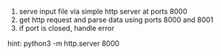 1. serve input file via simple http server at ports 8000
2. get http request and parse data using ports 8000 and 8001
3. if port is closed, handle error

hint:  python3 -m http.server 8000
